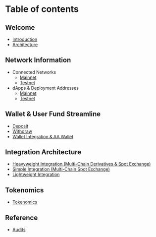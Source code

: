 # Table of contents

## Welcome
* [Introduction](Introduction.md)
* [Architecture](the-future-is-zk-linked/architecture.md)

## Network Information

* Connected Networks
  * [Mainnet](networks/mainnet\_networks.md)
  * [Testnet](networks/testnet\_networks.md)
* dApps & Deployment Addresses
  * [Mainnet](networks/mainnet\_addresses.md)
  * [Testnet](networks/testnet\_addresses.md)
  
## Wallet & User Fund Streamline
* [Deposit](streamline/deposit.md)
* [Withdraw](streamline/withdraw.md)
* [Wallet Integration & AA Wallet](streamline/wallet.md)
  
## Integration Architecture
* [Heavyweight Integration (Multi-Chain Derivatives & Spot Exchange)](IntegrationArchitecture/Derivatives.md)
* [Simple Integration (Multi-Chain Spot Exchange)](IntegrationArchitecture/spot.md)
* [Lightweight Integration](IntegrationArchitecture/zkjump.md)

## Tokenomics
* [Tokenomics](tokenomics.md)

## Reference
* [Audits](Audits.md)